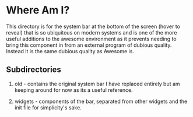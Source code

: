# Where Am I?

This directory is for the system bar at the bottom of the screen (hover to reveal) that is so ubiquitous on modern systems and is one of the more useful additions to the awesome environment as it prevents needing to bring this component in from an external program of dubious quality. Instead it is the same dubious quality as Awesome is.

## Subdirectories

1. old - contains the original system bar I have replaced entirely but am keeping around for now as its a useful reference.

2. widgets - components of the bar, separated from other widgets and the init file for simplicity's sake.
